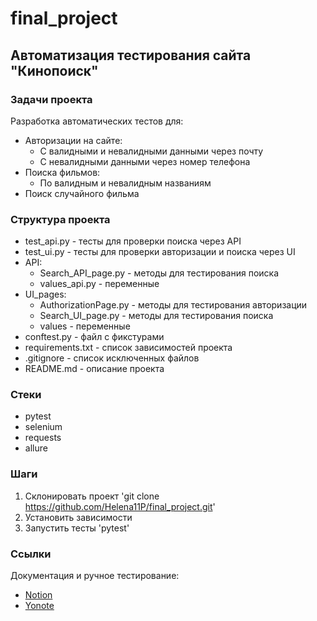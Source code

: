 # final_project
## Автоматизация тестирования сайта "Кинопоиск"

### Задачи проекта
Разработка автоматических тестов для:
- Авторизации на сайте:
    - С валидными и невалидными данными через почту
    - С невалидными данными через номер телефона
- Поиска фильмов:
    - По валидным и невалидным названиям
- Поиск случайного фильма

### Структура проекта
 - test_api.py - тесты для проверки поиска через API
 - test_ui.py - тесты для проверки авторизации и поиска через UI
 - API:
   - Search_API_page.py - методы для тестирования поиска
   - values_api.py - переменные
 - UI_pages:
   - AuthorizationPage.py - методы для тестирования авторизации
   - Search_UI_page.py - методы для тестирования поиска
   - values - переменные
- conftest.py - файл с фикстурами
- requirements.txt - список зависимостей проекта
- .gitignore - список исключенных файлов
- README.md - описание проекта

### Стеки
- pytest
- selenium
- requests
- allure

### Шаги
1. Склонировать проект 'git clone https://github.com/Helena11P/final_project.git'
2. Установить зависимости
3. Запустить тесты 'pytest'

### Ссылки
Документация и ручное тестирование:
 - [Notion](https://cream-red-332.notion.site/1608a45ecce24c52960e293466a84602?pvs=4)
 - [Yonote](https://helena11.yonote.ru/share/c7e440f7-5bd2-46c0-8fee-9d86b473291a)
